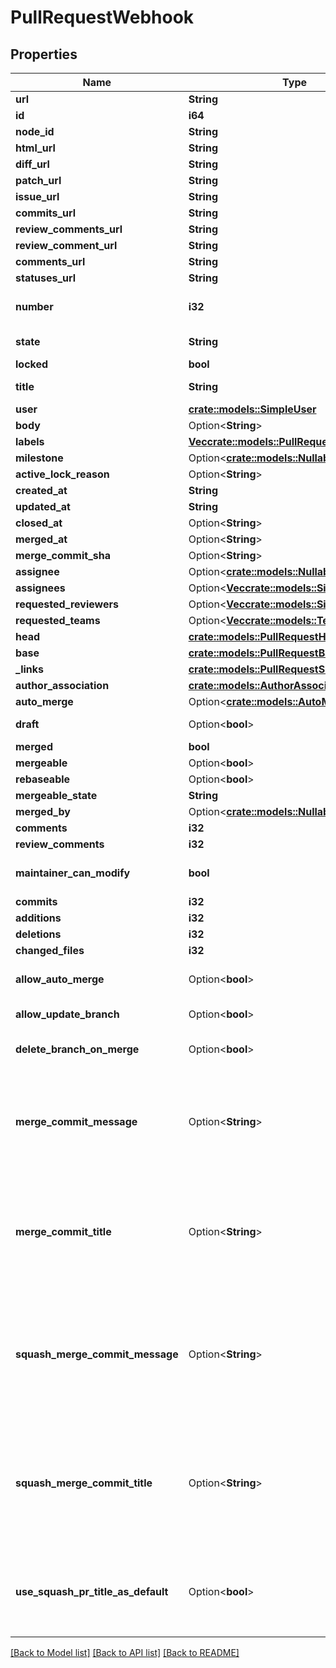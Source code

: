 # PullRequestWebhook

## Properties

Name | Type | Description | Notes
------------ | ------------- | ------------- | -------------
**url** | **String** |  | 
**id** | **i64** |  | 
**node_id** | **String** |  | 
**html_url** | **String** |  | 
**diff_url** | **String** |  | 
**patch_url** | **String** |  | 
**issue_url** | **String** |  | 
**commits_url** | **String** |  | 
**review_comments_url** | **String** |  | 
**review_comment_url** | **String** |  | 
**comments_url** | **String** |  | 
**statuses_url** | **String** |  | 
**number** | **i32** | Number uniquely identifying the pull request within its repository. | 
**state** | **String** | State of this Pull Request. Either `open` or `closed`. | 
**locked** | **bool** |  | 
**title** | **String** | The title of the pull request. | 
**user** | [**crate::models::SimpleUser**](simple-user.md) |  | 
**body** | Option<**String**> |  | 
**labels** | [**Vec<crate::models::PullRequestLabelsInner>**](pull_request_labels_inner.md) |  | 
**milestone** | Option<[**crate::models::NullableMilestone**](nullable-milestone.md)> |  | 
**active_lock_reason** | Option<**String**> |  | [optional]
**created_at** | **String** |  | 
**updated_at** | **String** |  | 
**closed_at** | Option<**String**> |  | 
**merged_at** | Option<**String**> |  | 
**merge_commit_sha** | Option<**String**> |  | 
**assignee** | Option<[**crate::models::NullableSimpleUser**](nullable-simple-user.md)> |  | 
**assignees** | Option<[**Vec<crate::models::SimpleUser>**](simple-user.md)> |  | [optional]
**requested_reviewers** | Option<[**Vec<crate::models::SimpleUser>**](simple-user.md)> |  | [optional]
**requested_teams** | Option<[**Vec<crate::models::TeamSimple>**](team-simple.md)> |  | [optional]
**head** | [**crate::models::PullRequestHead**](pull_request_head.md) |  | 
**base** | [**crate::models::PullRequestBase**](pull_request_base.md) |  | 
**_links** | [**crate::models::PullRequestSimpleLinks**](pull_request_simple__links.md) |  | 
**author_association** | [**crate::models::AuthorAssociation**](author-association.md) |  | 
**auto_merge** | Option<[**crate::models::AutoMerge**](auto-merge.md)> |  | 
**draft** | Option<**bool**> | Indicates whether or not the pull request is a draft. | [optional]
**merged** | **bool** |  | 
**mergeable** | Option<**bool**> |  | 
**rebaseable** | Option<**bool**> |  | [optional]
**mergeable_state** | **String** |  | 
**merged_by** | Option<[**crate::models::NullableSimpleUser**](nullable-simple-user.md)> |  | 
**comments** | **i32** |  | 
**review_comments** | **i32** |  | 
**maintainer_can_modify** | **bool** | Indicates whether maintainers can modify the pull request. | 
**commits** | **i32** |  | 
**additions** | **i32** |  | 
**deletions** | **i32** |  | 
**changed_files** | **i32** |  | 
**allow_auto_merge** | Option<**bool**> | Whether to allow auto-merge for pull requests. | [optional][default to false]
**allow_update_branch** | Option<**bool**> | Whether to allow updating the pull request's branch. | [optional]
**delete_branch_on_merge** | Option<**bool**> | Whether to delete head branches when pull requests are merged. | [optional][default to false]
**merge_commit_message** | Option<**String**> | The default value for a merge commit message. - `PR_TITLE` - default to the pull request's title. - `PR_BODY` - default to the pull request's body. - `BLANK` - default to a blank commit message. | [optional]
**merge_commit_title** | Option<**String**> | The default value for a merge commit title. - `PR_TITLE` - default to the pull request's title. - `MERGE_MESSAGE` - default to the classic title for a merge message (e.g., \"Merge pull request #123 from branch-name\"). | [optional]
**squash_merge_commit_message** | Option<**String**> | The default value for a squash merge commit message: - `PR_BODY` - default to the pull request's body. - `COMMIT_MESSAGES` - default to the branch's commit messages. - `BLANK` - default to a blank commit message. | [optional]
**squash_merge_commit_title** | Option<**String**> | The default value for a squash merge commit title: - `PR_TITLE` - default to the pull request's title. - `COMMIT_OR_PR_TITLE` - default to the commit's title (if only one commit) or the pull request's title (when more than one commit). | [optional]
**use_squash_pr_title_as_default** | Option<**bool**> | Whether a squash merge commit can use the pull request title as default. **This property has been deprecated. Please use `squash_merge_commit_title` instead.** | [optional][default to false]

[[Back to Model list]](../README.md#documentation-for-models) [[Back to API list]](../README.md#documentation-for-api-endpoints) [[Back to README]](../README.md)


